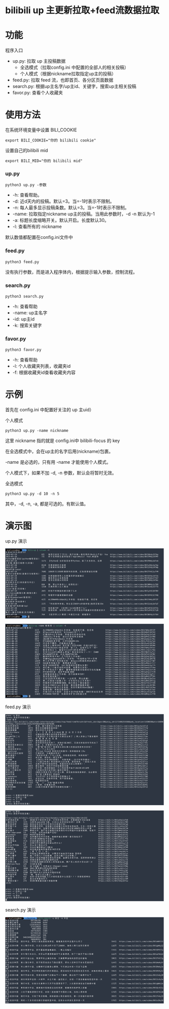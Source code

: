 # bilibili up 主更新拉取+feed流数据拉取

# 功能

程序入口
- up.py: 拉取 up 主投稿数据
  - 全选模式（拉取config.ini 中配置的全部人的相关投稿）
  - 个人模式（根据nickname拉取指定up主的投稿） 
- feed.py: 拉取 feed 流，也即首页、各分区页面数据
- search.py: 根据up主名字/up主id、关键字，搜索up主相关投稿
- favor.py: 查看个人收藏夹

# 使用方法

在系统环境变量中设置 BILI_COOKIE
```commandline
export BILI_COOKIE="你的 bilibili cookie"
```
设置自己的bilibili mid
```commandline
export BILI_MID="你的 bilibili mid"
```

### up.py

```commandline
python3 up.py -参数
```

- -h: 查看帮助。
- -d: 近d天内的投稿。默认=3。当=-1时表示不限制。
- -n: 每人最多显示投稿条数。默认=3。当=-1时表示不限制。
- -name: 拉取指定nickname up主的投稿。当用此参数时，-d -n 默认为-1
- -a: 标题长度缩略开关。默认开启。长度默认30。
- -l: 查看所有的 nickname

默认数值都配置在config.ini文件中


### feed.py

```commandline
python3 feed.py
```

没有执行参数，而是进入程序体内，根据提示输入参数，控制流程。

### search.py

```commandline
python3 search.py
```

- -h: 查看帮助
- -name: up主名字
- -id: up主id
- -k: 搜索关键字

### favor.py

```commandline
python3 favor.py
```

- -h: 查看帮助
- -l: 个人收藏夹列表，收藏夹id
- -f: 根据收藏夹id查看收藏夹内容


# 示例

首先在 config.ini 中配置好关注的 up 主uid）

个人模式
```commandline
python3 up.py -name nickname
```
这里 nickname 指的就是 config.ini中 bilibili-focus 的 key 

在全选模式中，会在up主的名字后用(nickname)包裹。

-name 是必选的，只有用 -name 才能使用个人模式。

个人模式下，如果不加 -d, -n 参数，默认会将暂时无效。

全选模式

```commandline
python3 up.py -d 10 -n 5
```

其中，-d, -n, -a, 都是可选的。有默认值。

# 演示图

up.py 演示

![](docs/image/pic1.png)

![](docs/image/pic2.png)

feed.py 演示

![](docs/image/pic3.png)

![](docs/image/pic4.png)

search.py 演示

![](docs/image/pic5.png)